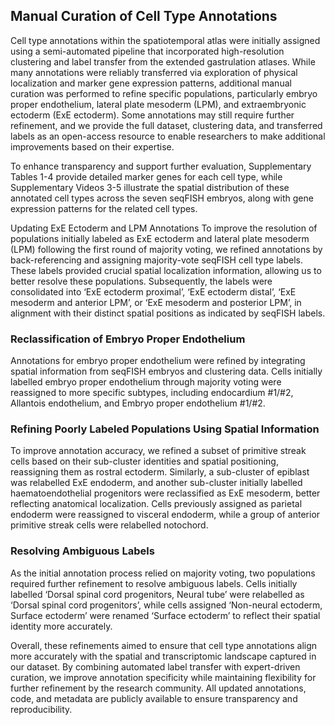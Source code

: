 ## Manual Curation of Cell Type Annotations

Cell type annotations within the spatiotemporal atlas were initially assigned using a semi-automated pipeline that incorporated high-resolution clustering and label transfer from the extended gastrulation atlases. While many annotations were reliably transferred via exploration of physical localization and marker gene expression patterns, additional manual curation was performed to refine specific populations, particularly embryo proper endothelium, lateral plate mesoderm (LPM), and extraembryonic ectoderm (ExE ectoderm). Some annotations may still require further refinement, and we provide the full dataset, clustering data, and transferred labels as an open-access resource to enable researchers to make additional improvements based on their expertise.

To enhance transparency and support further evaluation, Supplementary Tables 1-4 provide detailed marker genes for each cell type, while Supplementary Videos 3-5 illustrate the spatial distribution of these annotated cell types across the seven seqFISH embryos, along with gene expression patterns for the related cell types.

Updating ExE Ectoderm and LPM Annotations
To improve the resolution of populations initially labeled as ExE ectoderm and lateral plate mesoderm (LPM) following the first round of majority voting, we refined annotations by back-referencing and assigning majority-vote seqFISH cell type labels. These labels provided crucial spatial localization information, allowing us to better resolve these populations. Subsequently, the labels were consolidated into ‘ExE ectoderm proximal’, ‘ExE ectoderm distal’, ‘ExE mesoderm and anterior LPM’, or ‘ExE mesoderm and posterior LPM’, in alignment with their distinct spatial positions as indicated by seqFISH labels.

### Reclassification of Embryo Proper Endothelium
Annotations for embryo proper endothelium were refined by integrating spatial information from seqFISH embryos and clustering data. Cells initially labelled embryo proper endothelium through majority voting were reassigned to more specific subtypes, including endocardium #1/#2, Allantois endothelium, and Embryo proper endothelium #1/#2.



### Refining Poorly Labeled Populations Using Spatial Information
To improve annotation accuracy, we refined a subset of primitive streak cells based on their sub-cluster identities and spatial positioning, reassigning them as rostral ectoderm. Similarly, a sub-cluster of epiblast was relabelled ExE endoderm, and another sub-cluster initially labelled haematoendothelial progenitors were reclassified as ExE mesoderm, better reflecting anatomical localization. Cells previously assigned as parietal endoderm were reassigned to visceral endoderm, while a group of anterior primitive streak cells were relabelled notochord.

### Resolving Ambiguous Labels
As the initial annotation process relied on majority voting, two populations required further refinement to resolve ambiguous labels. Cells initially labelled ‘Dorsal spinal cord progenitors, Neural tube’ were relabelled as ‘Dorsal spinal cord progenitors’, while cells assigned ‘Non-neural ectoderm, Surface ectoderm’ were renamed ‘Surface ectoderm’ to reflect their spatial identity more accurately.

Overall, these refinements aimed to ensure that cell type annotations align more accurately with the spatial and transcriptomic landscape captured in our dataset. By combining automated label transfer with expert-driven curation, we improve annotation specificity while maintaining flexibility for further refinement by the research community. All updated annotations, code, and metadata are publicly available to ensure transparency and reproducibility.
